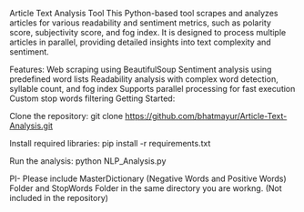 Article Text Analysis Tool
This Python-based tool scrapes and analyzes articles for various readability and sentiment metrics, such as polarity score, 
subjectivity score, and fog index. It is designed to process multiple articles in parallel, providing detailed insights into text complexity and sentiment.

Features:
Web scraping using BeautifulSoup
Sentiment analysis using predefined word lists
Readability analysis with complex word detection, syllable count, and fog index
Supports parallel processing for fast execution
Custom stop words filtering
Getting Started:

Clone the repository:
git clone https://github.com/bhatmayur/Article-Text-Analysis.git

Install required libraries:
pip install -r requirements.txt

Run the analysis:
python NLP_Analysis.py

PI- Please include MasterDictionary (Negative Words and Positive Words) Folder and StopWords Folder in the same directory you are workng. (Not included in the repository)
